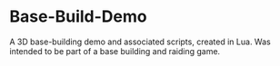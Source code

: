 # Base-Build-Demo
A 3D base-building demo and associated scripts, created in Lua. Was intended to be part of a base building and raiding game.
